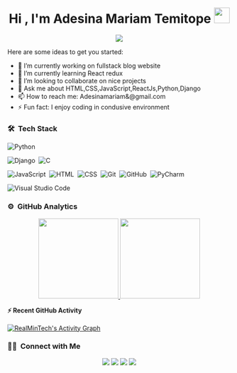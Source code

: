 <h1 align="center">Hi , I'm Adesina Mariam Temitope <img src="https://media.giphy.com/media/TEnXkcsHrP4YedChhA/giphy.gif" width="35"></h1>
<p align="center">
  <a href="https://github.com/DenverCoder1/readme-typing-svg"><img src="https://readme-typing-svg.herokuapp.com?lines=Software+Developer;Backend+Developer;Always%20learning%20new%20things&center=true&width=500&height=50"></a>
</p>


<!-- **azizovrafael/azizovrafael** is a ✨ _special_ ✨ repository because its `README.md` (this file) appears on your GitHub profile. -->

Here are some ideas to get you started:

- 🔭 I’m currently working on fullstack blog website 
- 🌱 I’m currently learning React redux
- 👯 I’m looking to collaborate on nice projects
- 💬 Ask me about HTML,CSS,JavaScript,ReactJs,Python,Django
- 📫 How to reach me: Adesinamariam&@gmail.com
- ⚡ Fun fact: I enjoy coding in condusive environment


### 🛠 &nbsp;Tech Stack

![Python](https://img.shields.io/badge/-Python-05122A?style=flat&logo=python)&nbsp;
<!-- ![NumPy](https://img.shields.io/badge/numpy-%23013243.svg?style=flat&logo=numpy&logoColor=white) -->
<!-- ![TensorFlow](https://img.shields.io/badge/TensorFlow-%23FF6F00.svg?style=flat&logo=TensorFlow&logoColor=white) -->
<!-- ![Keras](https://img.shields.io/badge/Keras-%23D00000.svg?style=flat&logo=Keras&logoColor=white) -->
<!-- ![Pandas](https://img.shields.io/badge/pandas-%23150458.svg?style=flat&logo=pandas&logoColor=white) -->

![Django](https://img.shields.io/badge/-Django-05122A?style=flat&logo=django&logoColor=092E20)&nbsp;
![C](https://img.shields.io/badge/-C-05122A?style=flat&logo=C&logoColor=A8B9CC)&nbsp;
<!-- ![C++](https://img.shields.io/badge/-C++-05122A?style=flat&logo=C%2B%2B&logoColor=00599C)&nbsp; -->
![JavaScript](https://img.shields.io/badge/-JavaScript-05122A?style=flat&logo=javascript)&nbsp;
![HTML](https://img.shields.io/badge/-HTML-05122A?style=flat&logo=HTML5)&nbsp;
![CSS](https://img.shields.io/badge/-CSS-05122A?style=flat&logo=CSS3&logoColor=1572B6)&nbsp;
![Git](https://img.shields.io/badge/-Git-05122A?style=flat&logo=git)&nbsp;
![GitHub](https://img.shields.io/badge/-GitHub-05122A?style=flat&logo=github)&nbsp;
![PyCharm](https://img.shields.io/badge/pycharm-143?style=flat&logo=pycharm&logoColor=black&color=black&labelColor=green)
<!-- ![Xcode](https://img.shields.io/badge/Xcode-007ACC?style=flat&logo=Xcode&logoColor=white) -->
![Visual Studio Code](https://img.shields.io/badge/-Visual%20Studio%20Code-05122A?style=flat&logo=visual-studio-code&logoColor=007ACC)&nbsp;


<!-- ![Apple](https://img.shields.io/badge/Apple-%23000000.svg?style=flat&logo=apple&logoColor=white) -->
<!-- ![Mac OS](https://img.shields.io/badge/mac%20os-000000?style=flat&logo=macos&logoColor=F0F0F0) -->
<!-- ![IOS](https://img.shields.io/badge/iOS-000000?style=flat&logo=ios&logoColor=white) -->
<!-- ![Apple Music](https://img.shields.io/badge/Apple_Music-9933CC?style=flat&logo=apple-music&logoColor=white) -->


### ⚙️ &nbsp;GitHub Analytics

<p align="center">
<a href="https://github.com/RealMinTech">
  <img height="180em" src="https://github-readme-stats-eight-theta.vercel.app/api?username=realmintech&show_icons=true&theme=algolia&include_all_commits=true&count_private=true"/>
  <img height="180em" src="https://github-readme-stats-eight-theta.vercel.app/api/top-langs/?username=realmintech&layout=compact&langs_count=8&theme=algolia&include_all_commits=true&count_private=true"/>
</a>
</p>



<summary><b>⚡ Recent GitHub Activity</b></summary>
  <br/>
   <a href="https://github.com/RealMinTech"><img alt="RealMinTech's Activity Graph" src="https://activity-graph.herokuapp.com/graph?username=realmintech&custom_title=RealMinTech's%20Contribution%20Graph&theme=react-dark" /></a>
  <br/>
  
  
### 🤝🏻 &nbsp;Connect with Me

<p align="center">
<a href="https://www.linkedin.com/in/mariam-adesina-temitope/"><img src="https://img.shields.io/badge/-realmintech%20LInedin-0077B5?style=flat&logo=Linkedin&logoColor=white"/></a>
<a href="mailto:adesinamariam7@gmail.com"><img src="https://img.shields.io/badge/-adesinamariam7@gmail.com-D14836?style=flat&logo=Gmail&logoColor=white"/></a>
<a href="https://www.x.com/Adesina20638088/"><img src="https://img.shields.io/badge/-@adesina20638088-E4405F?style=flat&logo=X&logoColor=white"/></a>
<a href="https://www.facebook.com/adesina.mariam.temitope/"><img src="https://img.shields.io/badge/-@adesina.mariam-1877F2?style=flat&logo=Facebook&logoColor=white"/></a>
</p>
